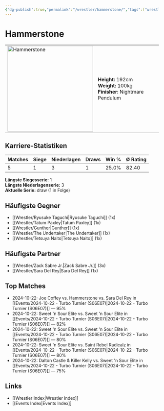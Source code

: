 ```yaml
---
{"dg-publish":true,"permalink":"/wrestler/hammerstone/","tags":["wrestler"],"noteIcon":"","created":"2025-08-11T09:33:18.975+02:00"}
---
```



# Hammerstone

<table>
<tr>
<td><img src="Hammerstone.png" width="280" alt="Hammerstone"></td>
<td>
<b>Height:</b> 192cm<br>
<b>Weight:</b> 100kg<br>
<b>Finisher:</b> Nightmare Pendulum<br>
</td>
</tr>
</table>

## Karriere-Statistiken

| Matches | Siege | Niederlagen | Draws | Win % | Ø Rating |
|---------|-------|-------------|-------|-------|-----------|
| 5 | 1 | 3 | 1 | 25.0% | 82.40 |

**Längste Siegesserie:** 1<br>**Längste Niederlagenserie:** 3<br>**Aktuelle Serie:** draw (1 in Folge)


## Häufigste Gegner
- [[Wrestler/Ryusuke Taguchi\|Ryusuke Taguchi]] (1x)
- [[Wrestler/Tatum Paxley\|Tatum Paxley]] (1x)
- [[Wrestler/Gunther\|Gunther]] (1x)
- [[Wrestler/The Undertaker\|The Undertaker]] (1x)
- [[Wrestler/Tetsuya Naito\|Tetsuya Naito]] (1x)

## Häufigste Partner
- [[Wrestler/Zack Sabre Jr.\|Zack Sabre Jr.]] (3x)
- [[Wrestler/Sara Del Rey\|Sara Del Rey]] (1x)

## Top Matches
- 2024-10-22: Joe Coffey vs. Hammerstone vs. Sara Del Rey in [[Events/2024-10-22 - Turbo Turnier (S06E07)\|2024-10-22 - Turbo Turnier (S06E07)]] — 95%
- 2024-10-22: Sweet 'n Sour Elite vs. Sweet 'n Sour Elite in [[Events/2024-10-22 - Turbo Turnier (S06E07)\|2024-10-22 - Turbo Turnier (S06E07)]] — 82%
- 2024-10-22: Sweet 'n Sour Elite vs. Sweet 'n Sour Elite in [[Events/2024-10-22 - Turbo Turnier (S06E07)\|2024-10-22 - Turbo Turnier (S06E07)]] — 80%
- 2024-10-22: Sweet 'n Sour Elite vs. Saint Rebel Radicalz in [[Events/2024-10-22 - Turbo Turnier (S06E07)\|2024-10-22 - Turbo Turnier (S06E07)]] — 80%
- 2024-10-22: Dalton Castle & Killer Kelly vs. Sweet 'n Sour Elite in [[Events/2024-10-22 - Turbo Turnier (S06E07)\|2024-10-22 - Turbo Turnier (S06E07)]] — 75%

## Links
- [[Wrestler Index\|Wrestler Index]]
- [[Events Index\|Events Index]]
